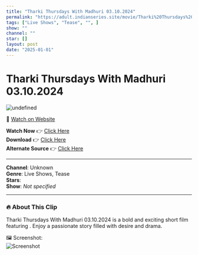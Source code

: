 ```yaml
---
title: "Tharki Thursdays With Madhuri 03.10.2024"
permalink: "https://adult.indianseries.site/movie/Tharki%20Thursdays%20With%20Madhuri%2003.10.2024"
tags: ["Live Shows", "Tease", "", ]
show: ""
channel: ""
star: []
layout: post
date: "2025-01-01"
---
```


# Tharki Thursdays With Madhuri 03.10.2024

![undefined](https://desisins.com/wp-content/uploads/2024/10/Horny-Madhuri-Tease-DesiSins.com_cleanup.jpg)

🔗 [Watch on Website](https://adult.indianseries.site/movie/Tharki%20Thursdays%20With%20Madhuri%2003.10.2024)

**Watch Now** 👉 [Click Here](https://adult.indianseries.site/movie/Tharki%20Thursdays%20With%20Madhuri%2003.10.2024)  
**Download** 👉 [Click Here](https://adult.indianseries.site/movie/Tharki%20Thursdays%20With%20Madhuri%2003.10.2024)  
**Alternate Source** 👉 [Click Here](https://adult.indianseries.site/movie/Tharki%20Thursdays%20With%20Madhuri%2003.10.2024)

---

**Channel**: Unknown  
**Genre**: Live Shows, Tease  
**Stars**:   
**Show**: *Not specified*

---

### 🔥 About This Clip

Tharki Thursdays With Madhuri 03.10.2024 is a bold and exciting short film featuring . Enjoy a passionate story filled with desire and drama.
 
🖼️ Screenshot:  
![Screenshot](https://desisins.com/wp-content/uploads/2024/10/Horny-Madhuri-Tease-DesiSins.com_cleanup.jpg)
